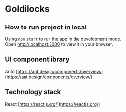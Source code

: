 # Goldilocks

## How to run project in local
Using `npm start` to run the app in the development mode.\
Open [http://localhost:3000](http://localhost:3000) to view it in your browser.

## UI componentlibrary
Antd
[https://ant.design/components/overview/](https://ant.design/components/overview/)

## Technology stack
React
[https://reactjs.org/](https://reactjs.org/)